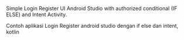 Simple Login Register UI Android Studio with authorized conditional (IF ELSE) 
and Intent Activity. 

Contoh aplikasi Login Register android studio dengan if else dan intent, kotlin
